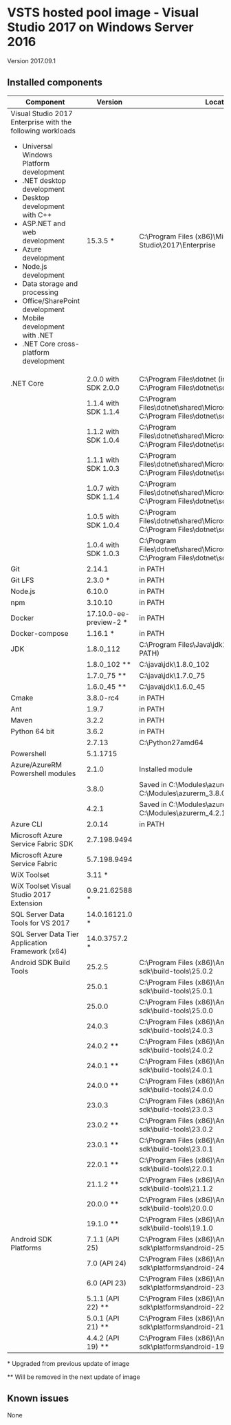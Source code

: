 # VSTS hosted pool image - Visual Studio 2017 on Windows Server 2016

Version 2017.09.1

## Installed components

| Component | Version | Location |
|-----------|---------|----------|
| Visual Studio 2017 Enterprise with the following workloads <ul> <li> Universal Windows Platform development </li><li> .NET desktop development </li><li> Desktop development with C++</li><li>ASP.NET and web development</li><li>Azure development</li><li>Node.js development</li><li>Data storage and processing</li><li>Office/SharePoint development</li><li>Mobile development with .NET</li><li>.NET Core cross-platform development</li></ul> | 15.3.5 * | C:\Program Files (x86)\Microsoft Visual Studio\2017\Enterprise |
| .NET Core | 2.0.0 with SDK 2.0.0 | C:\Program Files\dotnet (in PATH)<br/> C:\Program Files\dotnet\sdk\2.0.0 |
| | 1.1.4 with SDK 1.1.4 | C:\Program Files\dotnet\shared\Microsoft.NETCore.App\1.1.4<br/>C:\Program Files\dotnet\sdk\1.1.4 |
| | 1.1.2 with SDK 1.0.4 | C:\Program Files\dotnet\shared\Microsoft.NETCore.App\1.1.2<br/>C:\Program Files\dotnet\sdk\1.0.4 |
| | 1.1.1 with SDK 1.0.3 | C:\Program Files\dotnet\shared\Microsoft.NETCore.App\1.1.1<br/>C:\Program Files\dotnet\sdk\1.0.3 |
| | 1.0.7 with SDK 1.1.4 | C:\Program Files\dotnet\shared\Microsoft.NETCore.App\1.0.7<br/>C:\Program Files\dotnet\sdk\1.1.4 |
| | 1.0.5 with SDK 1.0.4 | C:\Program Files\dotnet\shared\Microsoft.NETCore.App\1.0.5<br/>C:\Program Files\dotnet\sdk\1.0.4 |
| | 1.0.4 with SDK 1.0.3 | C:\Program Files\dotnet\shared\Microsoft.NETCore.App\1.0.4<br/>C:\Program Files\dotnet\sdk\1.0.3 |
| Git | 2.14.1 | in PATH |
| Git LFS | 2.3.0 * | in PATH |
| Node.js | 6.10.0 | in PATH |
| npm | 3.10.10 | in PATH |
| Docker | 17.10.0-ee-preview-2 * | in PATH |
| Docker-compose | 1.16.1 * | in PATH |
| JDK | 1.8.0_112 | C:\Program Files\Java\jdk1.8.0_112 (\bin in PATH) |
| | 1.8.0_102 ** | C:\java\jdk\1.8.0_102 |
| | 1.7.0_75 ** | C:\java\jdk\1.7.0_75 |
| | 1.6.0_45 ** | C:\java\jdk\1.6.0_45 |
| Cmake | 3.8.0-rc4 | in PATH |
| Ant | 1.9.7 | in PATH |
| Maven | 3.2.2 | in PATH |
| Python 64 bit | 3.6.2 | in PATH |
| | 2.7.13 | C:\Python27amd64 |
| Powershell | 5.1.1715 |
| Azure/AzureRM Powershell modules | 2.1.0 | Installed module |
| | 3.8.0 | Saved in C:\Modules\azure_3.8.0 and C:\Modules\azurerm_3.8.0 |
| | 4.2.1 | Saved in C:\Modules\azure_4.2.1 and C:\Modules\azurerm_4.2.1 |
| Azure CLI | 2.0.14 | in PATH |
| Microsoft Azure Service Fabric SDK | 2.7.198.9494 | |
| Microsoft Azure Service Fabric | 5.7.198.9494 | |
| WiX Toolset | 3.11 * | |
| WiX Toolset Visual Studio 2017 Extension | 0.9.21.62588 * | |
| SQL Server Data Tools for VS 2017 | 14.0.16121.0 * | |
| SQL Server Data Tier Application Framework (x64) | 14.0.3757.2 * | |
| Android SDK Build Tools | 25.2.5 | C:\Program Files (x86)\Android\android-sdk\build-tools\25.0.2 |
| | 25.0.1 | C:\Program Files (x86)\Android\android-sdk\build-tools\25.0.1 |
| | 25.0.0 | C:\Program Files (x86)\Android\android-sdk\build-tools\25.0.0 |
| | 24.0.3 | C:\Program Files (x86)\Android\android-sdk\build-tools\24.0.3 |
| | 24.0.2 ** | C:\Program Files (x86)\Android\android-sdk\build-tools\24.0.2 |
| | 24.0.1 ** | C:\Program Files (x86)\Android\android-sdk\build-tools\24.0.1 |
| | 24.0.0 ** | C:\Program Files (x86)\Android\android-sdk\build-tools\24.0.0 |
| | 23.0.3 | C:\Program Files (x86)\Android\android-sdk\build-tools\23.0.3 |
| | 23.0.2 ** | C:\Program Files (x86)\Android\android-sdk\build-tools\23.0.2 |
| | 23.0.1 ** | C:\Program Files (x86)\Android\android-sdk\build-tools\23.0.1 |
| | 22.0.1 ** | C:\Program Files (x86)\Android\android-sdk\build-tools\22.0.1 |
| | 21.1.2 ** | C:\Program Files (x86)\Android\android-sdk\build-tools\21.1.2 |
| | 20.0.0 ** | C:\Program Files (x86)\Android\android-sdk\build-tools\20.0.0 |
| | 19.1.0 ** | C:\Program Files (x86)\Android\android-sdk\build-tools\19.1.0 |
| Android SDK Platforms | 7.1.1 (API 25) | C:\Program Files (x86)\Android\android-sdk\platforms\android-25 |
| | 7.0 (API 24) | C:\Program Files (x86)\Android\android-sdk\platforms\android-24 |
| | 6.0 (API 23) | C:\Program Files (x86)\Android\android-sdk\platforms\android-23 |
| | 5.1.1 (API 22) ** | C:\Program Files (x86)\Android\android-sdk\platforms\android-22 |
| | 5.0.1 (API 21) ** | C:\Program Files (x86)\Android\android-sdk\platforms\android-21 |
| | 4.4.2 (API 19) ** | C:\Program Files (x86)\Android\android-sdk\platforms\android-19 |

\* Upgraded from previous update of image

\** Will be removed in the next update of image

## Known issues

None
